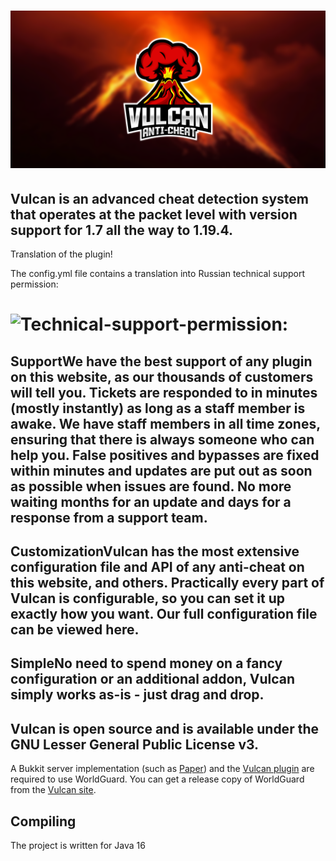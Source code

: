 <h1>
    <img src="Vulcan-logo.png" alt="Vulcan" width="600" /> 
</h1>

Vulcan is an advanced cheat detection system that operates at the packet level with version support for 1.7 all the way to 1.19.4.
--------
Translation of the plugin!

The config.yml file contains a translation into Russian
technical support permission:
<h1>
    <img src="Technical-support-permission.jng" alt="Technical-support-permission:" width="500" /> 
</h1>

Support​
We have the best support of any plugin on this website, as our thousands of customers will tell you. Tickets are responded to in minutes (mostly instantly) as long as a staff member is awake. We have staff members in all time zones, ensuring that there is always someone who can help you. False positives and bypasses are fixed within minutes and updates are put out as soon as possible when issues are found. No more waiting months for an update and days for a response from a support team.
--------
Customization​
Vulcan has the most extensive configuration file and API of any anti-cheat on this website, and others. Practically every part of Vulcan is configurable, so you can set it up exactly how you want. Our full configuration file can be viewed here.
--------
Simple​
No need to spend money on a fancy configuration or an additional addon, Vulcan simply works as-is - just drag and drop.
--------
Vulcan is open source and is available under the GNU Lesser
General Public License v3.
--------
A Bukkit server implementation (such as [Paper](https://papermc.io)) and the [Vulcan plugin](https://www.spigotmc.org/resources/vulcan-anti-cheat-advanced-cheat-detection-1-7-1-19-4.83626/) are required to use WorldGuard. You can get a release copy of WorldGuard from the [Vulcan site](https://www.spigotmc.org/resources/vulcan-anti-cheat-advanced-cheat-detection-1-7-1-19-4.83626/).

Compiling
---------

The project is written for Java 16 
